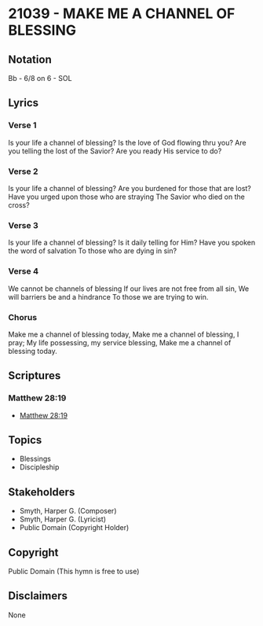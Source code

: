 # 21039 - MAKE ME A CHANNEL OF BLESSING

## Notation

Bb - 6/8 on 6 - SOL

## Lyrics

### Verse 1

Is your life a channel of blessing? Is the love of God flowing thru you? Are you telling the lost of the Savior? Are you ready His service to do?

### Verse 2

Is your life a channel of blessing? Are you burdened for those that are lost? Have you urged upon those who are straying The Savior who died on the cross?

### Verse 3

Is your life a channel of blessing? Is it daily telling for Him? Have you spoken the word of salvation To those who are dying in sin? 

### Verse 4

We cannot be channels of blessing If our lives are not free from all sin, We will barriers be and a hindrance To those we are trying to win.

### Chorus

Make me a channel of blessing today, Make me a channel of blessing, I pray; My life possessing, my service blessing, Make me a channel of blessing today.


## Scriptures

### Matthew 28:19

- [Matthew 28:19](https://www.biblegateway.com/passage/?search=Matthew%2028%3A19)


## Topics

- Blessings
- Discipleship

## Stakeholders

- Smyth, Harper G. (Composer)
- Smyth, Harper G. (Lyricist)
- Public Domain (Copyright Holder)

## Copyright

Public Domain
(This hymn is free to use)

## Disclaimers

None

